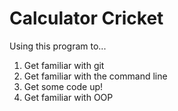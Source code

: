 # Calculator Cricket

Using this program to...

1. Get familiar with git
2. Get familiar with the command line
3. Get some code up!
4. Get familiar with OOP
